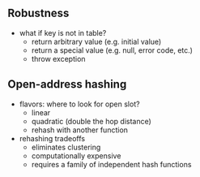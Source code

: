 ## Robustness
- what if key is not in table?
    - return arbitrary value (e.g. initial value)
    - return a special value (e.g. null, error code, etc.)
    - throw exception

## Open-address hashing
- flavors: where to look for open slot?
    - linear
    - quadratic (double the hop distance)
    - rehash with another function
- rehashing tradeoffs
    - eliminates clustering
    - computationally expensive
    - requires a family of independent hash functions
